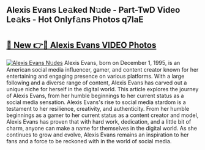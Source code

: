 ## Alexis Evans Le𝚊ked N𝚞de - Part-TwD Video Le𝚊ks - Hot Onlyf𝚊ns Photos q7IaE

# <h2><a href="http://ab12244.deff.icu/?id=Alexis+Evans">🔗 New 👉🔴 Alexis Evans VIDEO Photos</a></h2>

[![Alexis Evans N𝚞des](https://i.imgur.com/rIISA9y.gif)](http://ab12244.deff.icu/?id=Alexis+Evans)
Alexis Evans, born on December 1, 1995, is an American social media influencer, gamer, and content creator known for her entertaining and engaging presence on various platforms. With a large following and a diverse range of content, Alexis Evans has carved out a unique niche for herself in the digital world. This article explores the journey of Alexis Evans, from her humble beginnings to her current status as a social media sensation. Alexis Evans's rise to social media stardom is a testament to her resilience, creativity, and authenticity. From her humble beginnings as a gamer to her current status as a content creator and model, Alexis Evans has proven that with hard work, dedication, and a little bit of charm, anyone can make a name for themselves in the digital world. As she continues to grow and evolve, Alexis Evans remains an inspiration to her fans and a force to be reckoned with in the world of social media.
